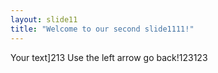 ```yaml
---
layout: slide11
title: "Welcome to our second slide1111!"
---
```

Your text]213
Use the left arrow go back!123123
